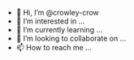 - 👋 Hi, I’m @crowley-crow
- 👀 I’m interested in ...
- 🌱 I’m currently learning ...
- 💞️ I’m looking to collaborate on ...
- 📫 How to reach me ...

<!---
crowley-crow/crowley-crow is a ✨ special ✨ repository because its `README.md` (this file) appears on your GitHub profile.
You can click the Preview link to take a look at your changes.
--->
